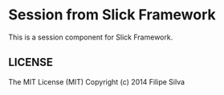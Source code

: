 Session from Slick Framework
=======================================

This is a session component for Slick Framework.


LICENSE
-------
The MIT License (MIT) Copyright (c) 2014 Filipe Silva
